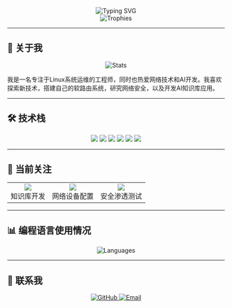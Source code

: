 <div align="center">
  <img src="https://readme-typing-svg.herokuapp.com?font=Fira+Code&pause=1000&color=00ADD8&center=true&vCenter=true&width=435&lines=Linux+System+Engineer;Network+Security+Enthusiast;AI+RAG+Developer" alt="Typing SVG" />
</div>

<div align="center">
  <img src="https://github-profile-trophy.vercel.app/?username=pingban404&theme=flat&no-frame=true&margin-w=15" alt="Trophies" />
</div>

---

## 🚀 关于我

<div align="center">
  <img src="https://github-readme-stats.vercel.app/api?username=pingban404&show_icons=true&theme=default&hide=stars,issues" alt="Stats" />
</div>

我是一名专注于Linux系统运维的工程师，同时也热爱网络技术和AI开发。我喜欢探索新技术，搭建自己的软路由系统，研究网络安全，以及开发AI知识库应用。

---

## 🛠️ 技术栈

<div align="center">
  <img src="https://img.shields.io/badge/-Linux-FCC624?logo=linux&logoColor=black&style=for-the-badge" />
  <img src="https://img.shields.io/badge/-Shell-4EAA25?logo=gnu-bash&logoColor=white&style=for-the-badge" />
  <img src="https://img.shields.io/badge/-Docker-2496ED?logo=docker&logoColor=white&style=for-the-badge" />
  <img src="https://img.shields.io/badge/-Python-3776AB?logo=python&logoColor=white&style=for-the-badge" />
  <img src="https://img.shields.io/badge/-Go-00ADD8?logo=go&logoColor=white&style=for-the-badge" />
  <img src="https://img.shields.io/badge/-Kali%20Linux-557C94?logo=kali-linux&logoColor=white&style=for-the-badge" />
</div>

---



## 🌟 当前关注

<div align="center">
  <table>
    <tr>
      <td align="center">
        <img src="https://img.shields.io/badge/-AI%20RAG-FF6B6B?style=flat-square" />
        <br>知识库开发
      </td>
      <td align="center">
        <img src="https://img.shields.io/badge/-Network-1A73E8?style=flat-square" />
        <br>网络设备配置
      </td>
      <td align="center">
        <img src="https://img.shields.io/badge/-Security-00A86B?style=flat-square" />
        <br>安全渗透测试
      </td>
    </tr>
  </table>
</div>

---

## 📊 编程语言使用情况

<div align="center">
  <img src="https://github-readme-stats.vercel.app/api/top-langs/?username=pingban404&layout=compact&theme=default&langs_count=8" alt="Languages" />
</div>

---

## 🤝 联系我

<div align="center">
  <a href="https://github.com/pingban404">
    <img src="https://img.shields.io/github/followers/pingban404?label=Follow&style=social" alt="GitHub" />
  </a>
  <a href="mailto:1242105494@qq.com">
    <img src="https://img.shields.io/badge/Email-1242105494@qq.com-blue?style=flat-square&logo=gmail" alt="Email" />
  </a>
</div>

